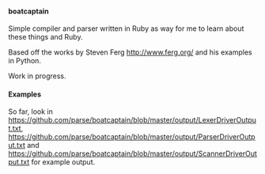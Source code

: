 #### boatcaptain
Simple compiler and parser written in Ruby as way for me to learn about these things and Ruby.

Based off the works by Steven Ferg <http://www.ferg.org/> and his examples in Python.

Work in progress.

#### Examples
So far, look in <https://github.com/parse/boatcaptain/blob/master/output/LexerDriverOutput.txt>, <https://github.com/parse/boatcaptain/blob/master/output/ParserDriverOutput.txt> and <https://github.com/parse/boatcaptain/blob/master/output/ScannerDriverOutput.txt> for example output.
